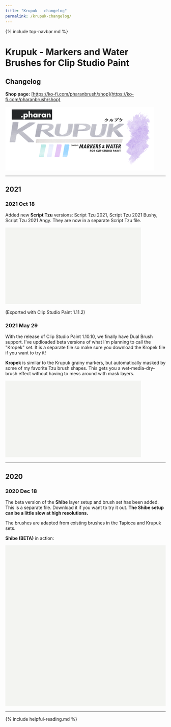 ```yaml
---
title: "Krupuk - changelog"
permalink: /krupuk-changelog/
---
```


{% include top-navbar.md %}

# Krupuk - Markers and Water Brushes for Clip Studio Paint
## Changelog

**Shop page:** [https://ko-fi.com/pharanbrush/shop](https://ko-fi.com/pharanbrush/shop)

![](img/krupuk/krupuk-sidebar-banner.png)

---
## 2021

### 2021 Oct 18

Added new **Script Tzu** versions: Script Tzu 2021, Script Tzu 2021 Bushy, Script Tzu 2021 Angy. They are now in a separate Script Tzu file.

![](img/krupuk/krupuk-script-tzu.gif)

(Exported with Clip Studio Paint 1.11.2)

### 2021 May 29

With the release of Clip Studio Paint 1.10.10, we finally have Dual Brush support. I've updloaded beta versions of what I'm planning to call the "Kropek" set. It is a separate file so make sure you download the Kropek file if you want to try it!

**Kropek** is similar to the Krupuk grainy markers, but automatically masked by some of my favorite Tzu brush shapes. This gets you a wet-media-dry-brush effect without having to mess around with mask layers.

![](img/krupuk/krupuk-kropek.gif)

---
## 2020
### 2020 Dec 18

The beta version of the **Shibe** layer setup and brush set has been added. This is a separate file. Download it if you want to try it out. **The Shibe setup can be a little slow at high resolutions.**

The brushes are adapted from existing brushes in the Tapioca and Krupuk sets.

**Shibe (BETA)** in action:

![](img/krupuk/krupuk-shibe.gif)

---

{% include helpful-reading.md %}